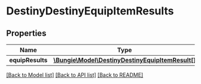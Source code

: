# DestinyDestinyEquipItemResults

## Properties
Name | Type | Description | Notes
------------ | ------------- | ------------- | -------------
**equipResults** | [**\Bungie\Model\DestinyDestinyEquipItemResult[]**](DestinyDestinyEquipItemResult.md) |  | [optional] 

[[Back to Model list]](../README.md#documentation-for-models) [[Back to API list]](../README.md#documentation-for-api-endpoints) [[Back to README]](../README.md)


